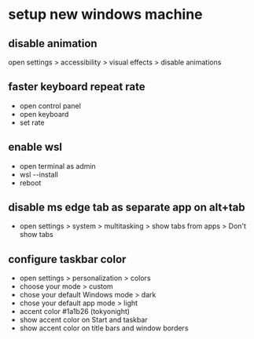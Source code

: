 # setup new windows machine

## disable animation

open settings > accessibility > visual effects > disable animations

## faster keyboard repeat rate

- open control panel
- open keyboard
- set rate

## enable wsl

- open terminal as admin
- wsl --install
- reboot

## disable ms edge tab as separate app on alt+tab

- open settings > system > multitasking > show tabs from apps > Don't show tabs

## configure taskbar color

- open settings > personalization > colors
- choose your mode > custom
- chose your default Windows mode > dark
- chose your default app mode > light
- accent color #1a1b26 (tokyonight)
- show accent color on Start and taskbar
- show accent color on title bars and window borders
